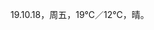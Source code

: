 <link href="../../css/style.css" rel="stylesheet" type="text/css" />

<span class="fzzy">19.10.18，周五，19℃／12℃，晴。

